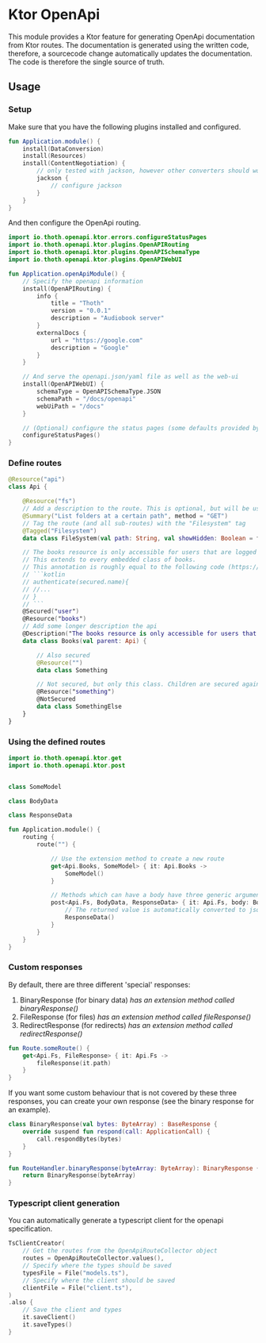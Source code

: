 # Ktor OpenApi

This module provides a Ktor feature for generating OpenApi documentation from Ktor routes.
The documentation is generated using the written code, therefore, a sourcecode change automatically updates the
documentation.
The code is therefore the single source of truth.

## Usage

### Setup

Make sure that you have the following plugins installed and configured.

```kotlin
fun Application.module() {
    install(DataConversion)
    install(Resources)
    install(ContentNegotiation) {
        // only tested with jackson, however other converters should work as well
        jackson {
            // configure jackson
        }
    }
}
```

And then configure the OpenApi routing.

```kotlin
import io.thoth.openapi.ktor.errors.configureStatusPages
import io.thoth.openapi.ktor.plugins.OpenAPIRouting
import io.thoth.openapi.ktor.plugins.OpenAPISchemaType
import io.thoth.openapi.ktor.plugins.OpenAPIWebUI

fun Application.openApiModule() {
    // Specify the openapi information
    install(OpenAPIRouting) {
        info {
            title = "Thoth"
            version = "0.0.1"
            description = "Audiobook server"
        }
        externalDocs {
            url = "https://google.com"
            description = "Google"
        }
    }

    // And serve the openapi.json/yaml file as well as the web-ui
    install(OpenAPIWebUI) {
        schemaType = OpenAPISchemaType.JSON
        schemaPath = "/docs/openapi"
        webUiPath = "/docs"
    }

    // (Optional) configure the status pages (some defaults provided by me)
    configureStatusPages()
}
```

### Define routes

```kotlin
@Resource("api")
class Api {

    @Resource("fs")
    // Add a description to the route. This is optional, but will be used if you want to generate a client
    @Summary("List folders at a certain path", method = "GET")
    // Tag the route (and all sub-routes) with the "Filesystem" tag
    @Tagged("Filesystem")
    data class FileSystem(val path: String, val showHidden: Boolean = false, private val parent: Api)

    // The books resource is only accessible for users that are logged in
    // This extends to every embedded class of books.
    // This annotation is roughly equal to the following code (https://ktor.io/docs/authentication.html):
    // ```kotlin
    // authenticate(secured.name){
    // //...
    // }
    // ```
    @Secured("user")
    @Resource("books")
    // Add some longer description the api
    @Description("The books resource is only accessible for users that are logged in")
    data class Books(val parent: Api) {

        // Also secured
        @Resource("")
        data class Something

        // Not secured, but only this class. Children are secured again.
        @Resource("something")
        @NotSecured
        data class SomethingElse
    }
}
```

### Using the defined routes

```kotlin
import io.thoth.openapi.ktor.get
import io.thoth.openapi.ktor.post


class SomeModel

class BodyData

class ResponseData

fun Application.module() {
    routing {
        route("") {

            // Use the extension method to create a new route
            get<Api.Books, SomeModel> { it: Api.Books ->
                SomeModel()
            }

            // Methods which can have a body have three generic arguments
            post<Api.Fs, BodyData, ResponseData> { it: Api.Fs, body: BodyData ->
                // The returned value is automatically converted to json
                ResponseData()
            }
        }
    }
}
```

### Custom responses

By default, there are three different 'special' responses:

1. BinaryResponse (for binary data) *has an extension method called binaryResponse()*
2. FileResponse (for files) *has an extension method called fileResponse()*
3. RedirectResponse (for redirects) *has an extension method called redirectResponse()*

```kotlin
fun Route.someRoute() {
    get<Api.Fs, FileResponse> { it: Api.Fs ->
        fileResponse(it.path)
    }
}
```

If you want some custom behaviour that is not covered by these three responses, you can create your own response (see the binary response for an example).
```kotlin
class BinaryResponse(val bytes: ByteArray) : BaseResponse {
    override suspend fun respond(call: ApplicationCall) {
        call.respondBytes(bytes)
    }
}

fun RouteHandler.binaryResponse(byteArray: ByteArray): BinaryResponse {
    return BinaryResponse(byteArray)
}
```


### Typescript client generation

You can automatically generate a typescript client for the openapi specification.

```kotlin
TsClientCreator(
    // Get the routes from the OpenApiRouteCollector object
    routes = OpenApiRouteCollector.values(),
    // Specify where the types should be saved
    typesFile = File("models.ts"),
    // Specify where the client should be saved
    clientFile = File("client.ts"),
)
.also {
    // Save the client and types
    it.saveClient()
    it.saveTypes()
}
```